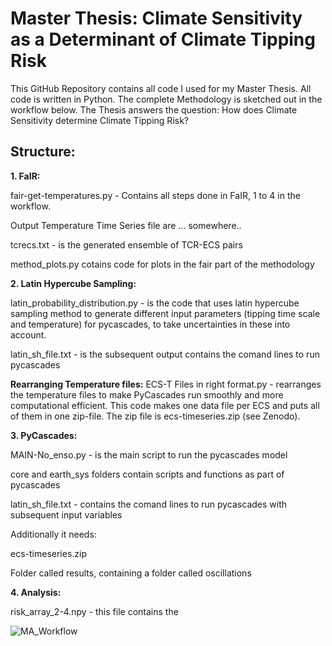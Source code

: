 # Master Thesis: Climate Sensitivity as a Determinant of Climate Tipping Risk

This GitHub Repository contains all code I used for my Master Thesis. All code is written in Python. The complete Methodology is sketched out in the workflow below.
The Thesis answers the question: How does Climate Sensitivity determine Climate Tipping Risk?

## Structure: 

**1. FaIR:**

fair-get-temperatures.py - Contains all steps done in FaIR, 1 to 4 in the workflow.

Output Temperature Time Series file are ... somewhere..

tcrecs.txt -  is the generated ensemble of TCR-ECS pairs

method_plots.py cotains code for plots in the fair part of the methodology

**2. Latin Hypercube Sampling:**

latin_probability_distribution.py - is the code that uses latin hypercube sampling method to generate different input parameters (tipping time scale and temperature)   for pycascades, to take uncertainties in these into account.

latin_sh_file.txt - is the subsequent output contains the comand lines to run pycascades
   
**Rearranging Temperature files:** 
ECS-T Files in right format.py - rearranges the temperature files to make PyCascades run smoothly and more computational efficient. This code makes one data file per ECS     and puts all of them in one zip-file. The zip file is ecs-timeseries.zip (see Zenodo).
         
**3. PyCascades:**

MAIN-No_enso.py - is the main script to run the pycascades model

core and earth_sys folders contain scripts and functions as part of pycascades

latin_sh_file.txt - contains the comand lines to run pycascades with subsequent input variables

Additionally it needs:

  ecs-timeseries.zip

  Folder called results, containing a folder called oscillations

**4. Analysis:**

risk_array_2-4.npy - this file contains the 

![MA_Workflow](https://github.com/user-attachments/assets/d361ff4d-93a6-4c32-9720-76facb31880f)

